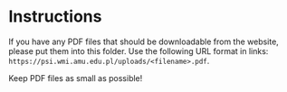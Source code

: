 Instructions
============

If you have any PDF files that should be downloadable from the website, please put them into this folder.
Use the following URL format in links: `https://psi.wmi.amu.edu.pl/uploads/<filename>.pdf`.

Keep PDF files as small as possible!
